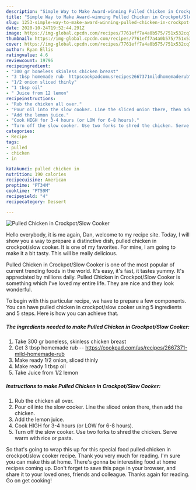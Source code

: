 ```yaml
---
description: "Simple Way to Make Award-winning Pulled Chicken in Crockpot/Slow Cooker"
title: "Simple Way to Make Award-winning Pulled Chicken in Crockpot/Slow Cooker"
slug: 1253-simple-way-to-make-award-winning-pulled-chicken-in-crockpot-slow-cooker
date: 2020-10-24T19:52:44.291Z
image: https://img-global.cpcdn.com/recipes/7761eff7a4a0b575/751x532cq70/pulled-chicken-in-crockpotslow-cooker-recipe-main-photo.jpg
thumbnail: https://img-global.cpcdn.com/recipes/7761eff7a4a0b575/751x532cq70/pulled-chicken-in-crockpotslow-cooker-recipe-main-photo.jpg
cover: https://img-global.cpcdn.com/recipes/7761eff7a4a0b575/751x532cq70/pulled-chicken-in-crockpotslow-cooker-recipe-main-photo.jpg
author: Ryan Ellis
ratingvalue: 4.6
reviewcount: 19796
recipeingredient:
- "300 gr boneless skinless chicken breast"
- "3 tbsp homemade rub  httpscookpadcomusrecipes2667371mildhomemaderub"
- "1/2 onion sliced thinly"
- "1 tbsp oil"
- " Juice from 12 lemon"
recipeinstructions:
- "Rub the chicken all over."
- "Pour oil into the slow cooker. Line the sliced onion there, then add the chicken."
- "Add the lemon juice."
- "Cook HIGH for 3-4 hours (or LOW for 6-8 hours)."
- "Turn off the slow cooker. Use two forks to shred the chicken. Serve warm with rice or pasta."
categories:
- Recipe
tags:
- pulled
- chicken
- in

katakunci: pulled chicken in 
nutrition: 190 calories
recipecuisine: American
preptime: "PT34M"
cooktime: "PT59M"
recipeyield: "4"
recipecategory: Dessert

---
```



![Pulled Chicken in Crockpot/Slow Cooker](https://img-global.cpcdn.com/recipes/7761eff7a4a0b575/751x532cq70/pulled-chicken-in-crockpotslow-cooker-recipe-main-photo.jpg)

Hello everybody, it is me again, Dan, welcome to my recipe site. Today, I will show you a way to prepare a distinctive dish, pulled chicken in crockpot/slow cooker. It is one of my favorites. For mine, I am going to make it a bit tasty. This will be really delicious.

Pulled Chicken in Crockpot/Slow Cooker is one of the most popular of current trending foods in the world. It's easy, it's fast, it tastes yummy. It's appreciated by millions daily. Pulled Chicken in Crockpot/Slow Cooker is something which I've loved my entire life. They are nice and they look wonderful.




To begin with this particular recipe, we have to prepare a few components. You can have pulled chicken in crockpot/slow cooker using 5 ingredients and 5 steps. Here is how you can achieve that.

<!--inarticleads1-->

##### The ingredients needed to make Pulled Chicken in Crockpot/Slow Cooker:

1. Take 300 gr boneless, skinless chicken breast
1. Get 3 tbsp homemade rub -- https://cookpad.com/us/recipes/2667371-mild-homemade-rub
1. Make ready 1/2 onion, sliced thinly
1. Make ready 1 tbsp oil
1. Take  Juice from 1/2 lemon




<!--inarticleads2-->

##### Instructions to make Pulled Chicken in Crockpot/Slow Cooker:

1. Rub the chicken all over.
1. Pour oil into the slow cooker. Line the sliced onion there, then add the chicken.
1. Add the lemon juice.
1. Cook HIGH for 3-4 hours (or LOW for 6-8 hours).
1. Turn off the slow cooker. Use two forks to shred the chicken. Serve warm with rice or pasta.




So that's going to wrap this up for this special food pulled chicken in crockpot/slow cooker recipe. Thank you very much for reading. I'm sure you can make this at home. There's gonna be interesting food at home recipes coming up. Don't forget to save this page in your browser, and share it to your loved ones, friends and colleague. Thanks again for reading. Go on get cooking!

